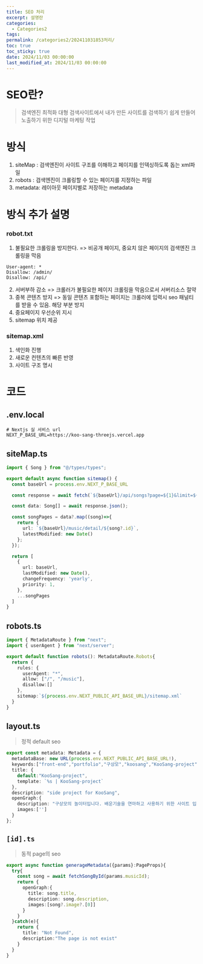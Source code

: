 ```yaml
---
title: SEO 처리
excerpt: 설명란
categories:
  - Categories2
tags: 
permalink: /categories2/202411031853처리/
toc: true
toc_sticky: true
date: 2024/11/03 00:00:00
last_modified_at: 2024/11/03 00:00:00
---
```

# SEO란?
> 검색엔진 최적화
> 대형 검색사이트에서 내가 만든 사이트를 검색하기 쉽게 만들어 노출하기 위한 디지털 마케팅 작업

# 방식
1. siteMap : 검색엔진이 사이트 구조를 이해하고 페이지를 인덱싱하도록 돕는 xml파일
2. robots : 검색엔진이 크롤링할 수 있는 페이지를 지정하는 파일
3. metadata: 레이아웃 페이지별로 저장하는 metadata

# 방식 추가 설명

### robot.txt
1. 불필요한 크롤링을 방지한다.
=> 비공개 페이지, 중요치 않은 페이지의 검색엔진 크롤링을 막음
```
User-agent: *
Disallow: /admin/
Disallow: /api/
```

2. 서버부하 감소
=> 크롤러가 불필요한 페이지 크롤링을 막음으로서 서버리소스 절약
3. 중복 콘텐츠 방지
=> 동일 콘텐츠 포함하는 페이지는 크롤러에 입력시 seo 패널티를 받을 수 있음. 해당 부분 방지
4. 중요페이지 우선순위 지시
5. sitemap 위치 제공

### sitemap.xml
1. 색인화 진행
2. 새로운 컨텐츠의 빠른 반영
3. 사이트 구조 명시

# 코드

## .env.local
```
# Nextjs 실 서비스 url
NEXT_P_BASE_URL=https://koo-sang-threejs.vercel.app
```

## siteMap.ts
```ts
import { Song } from "@/types/types";

export default async function sitemap() {
  const baseUrl = process.env.NEXT_P_BASE_URL

  const response = await fetch(`${baseUrl}/api/songs?page=${1}&limit=${10000}`);

  const data: Song[] = await response.json();

  const songPages = data?.map((song)=>{
    return {
      url: `${baseUrl}/music/detail/${song?.id}`,
      latestModified: new Date()
    };
  });

  return [
    {
      url: baseUrl,
      lastModified: new Date(),
      changeFrequency: 'yearly',
      priority: 1,
    },
    ...songPages
  ]
}
```


## robots.ts
```ts
import { MetadataRoute } from "next";
import { userAgent } from "next/server";

export default function robots(): MetadataRoute.Robots{
  return {
    rules: {
      userAgent: "*",
      allow: ["/", "/music"],
      disallow:[]
    },
    sitemap:`${process.env.NEXT_PUBLIC_API_BASE_URL}/sitemap.xml`
  }
}
```

## layout.ts
> 정적 default seo
```ts
export const metadata: Metadata = {
  metadataBase: new URL(process.env.NEXT_PUBLIC_API_BASE_URL!),
  keywords:["front-end","portfolio","구상모","koosang","KooSang-project"],
  title: {
    default:"KooSang-project",
    template: `%s | KooSang-project`
  },
  description: "side project for KooSang",
  openGraph:{
    description: "구상모의 놀이터입니다. 배운기술을 연마하고 사용하기 위한 사이트 입니다.",
    images:['']
  }
};
```

## `[id].ts`
> 동적 page의 seo
```ts
export async function generageMetadata({params}:PageProps){
  try{
    const song = await fetchSongById(params.musicId);
    return {
      openGraph:{
        title: song.title,
        description: song.description,
        images:[song?.image?.[0]]
      }
    }
  }catch(e){
    return {
      title: "Not Found",
      description:"The page is not exist"
    }
  }
}
```

